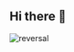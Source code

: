 ## Hi there 👋

<!--
**Gabriel-Guzman-Ruiz/Gabriel-Guzman-Ruiz** is a ✨ _special_ ✨ repository because its `README.md` (this file) appears on your GitHub profile.

Here are some ideas to get you started:

- 🔭 I’m currently working on ...
- 🌱 I’m currently learning ...
- 👯 I’m looking to collaborate on ...
- 🤔 I’m looking for help with ...
- 💬 Ask me about ...
- 📫 How to reach me: ...
- 😄 Pronouns: ...
- ⚡ Fun fact: ...
-->
![reversal](https://capsule-render.vercel.app/api?type=rect&text=Biebvenido%a%MiA&Mundo&fontAlign=30&fontSize=30&desc=Use%20theme&descAlign=60&descAlignY=50&theme=radical)
